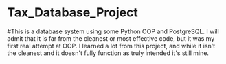 # Tax_Database_Project
#This is a database system using some Python OOP and PostgreSQL. I will admit that it is far from the cleanest or most effective code, but it was my first real attempt at OOP. I learned a lot from this project, and while it isn't the cleanest and it doesn't fully function as truly intended it's still mine.
